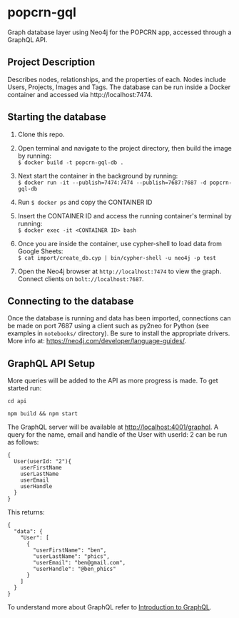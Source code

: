 # popcrn-gql
Graph database layer using Neo4j for the POPCRN app, accessed through a GraphQL API.

## Project Description
Describes nodes, relationships, and the properties of each. Nodes include Users, Projects, Images and Tags. The database can be run inside a Docker container and accessed via http://localhost:7474.

## Starting the database

1. Clone this repo.

2. Open terminal and navigate to the project directory, then build the image by running:
<br>```$ docker build -t popcrn-gql-db .```

1. Next start the container in the background by running:
<br>```$ docker run -it --publish=7474:7474 --publish=7687:7687 -d popcrn-gql-db```

4. Run `$ docker ps` and copy the CONTAINER ID

5. Insert the CONTAINER ID and access the running container's terminal by running:
<br>```$ docker exec -it <CONTAINER ID> bash```

6. Once you are inside the container, use cypher-shell to load data from Google Sheets:
<br>```$ cat import/create_db.cyp | bin/cypher-shell -u neo4j -p test```

1. Open the Neo4j browser at `http://localhost:7474` to view the graph. Connect clients on `bolt://localhost:7687`.

## Connecting to the database
Once the database is running and data has been imported, connections can be made on port 7687 using a client such as py2neo for Python (see examples in `notebooks/` directory). Be sure to install the appropriate drivers. More info at:
https://neo4j.com/developer/language-guides/.

## GraphQL API Setup

More queries will be added to the API as more progress is made. To get started run:

```cd api```

```npm build && npm start```

The GraphQL server will be available at [http://localhost:4001/graphql](http://localhost:4001/graphql). A query for the name, email and handle of the User with userId: 2 can be run as follows:
```
{
  User(userId: "2"){
    userFirstName
    userLastName
    userEmail
    userHandle
  }
}
```
This returns:
```
{
  "data": {
    "User": [
      {
        "userFirstName": "ben",
        "userLastName": "phics",
        "userEmail": "ben@gmail.com",
        "userHandle": "@ben_phics"
      }
    ]
  }
}
```

To understand more about GraphQL refer to [Introduction to GraphQL](https://graphql.org/learn/).